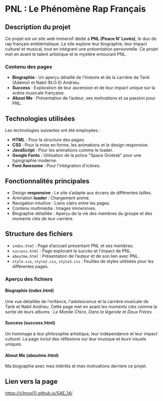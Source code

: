 # PNL : Le Phénomène Rap Français

## Description du projet

Ce projet est un site web immersif dédié à **PNL (Peace N' Lovés)**, le duo de rap français emblématique. Le site explore leur biographie, leur impact culturel et musical, tout en intégrant une présentation personnelle. Ce projet met en avant le talent artistique et le mystère entourant PNL.

### Contenu des pages

- **Biographie** : Un aperçu détaillé de l'histoire et de la carrière de Tarik (Ademo) et Nabil (N.O.S) Andrieu.
- **Success** : Exploration de leur ascension et de leur impact unique sur la scène musicale française.
- **About Me** : Présentation de l’auteur, ses motivations et sa passion pour PNL.

## Technologies utilisées

Les technologies suivantes ont été employées :
- **HTML** : Pour la structure des pages.
- **CSS** : Pour la mise en forme, les animations et le design responsive.
- **JavaScript** : Pour les animations comme le loader.
- **Google Fonts** : Utilisation de la police "Space Grotesk" pour une typographie moderne.
- **Font Awesome** : Pour l'intégration d'icônes.

## Fonctionnalités principales

- Design **responsive** : Le site s’adapte aux écrans de différentes tailles.
- Animation **loader** : Chargement animé.
- Navigation intuitive : Liens clairs entre les pages.
- Contenu multimédia : Images immersives.
- Biographie détaillée : Aperçu de la vie des membres du groupe et des moments clés de leur carrière.

## Structure des fichiers

- `index.html` : Page d’accueil présentant PNL et ses membres.
- `success.html` : Page explorant le succès et l’impact de PNL.
- `aboutme.html` : Présentation de l’auteur et de son lien avec PNL.
- `style.css`, `style2.css`, `style3.css` : Feuilles de styles utilisées pour les différentes pages.

### Aperçu des fichiers

#### **Biographie (index.html)**

Une vue détaillée de l'enfance, l'adolescence et la carrière musicale de Tarik et Nabil Andrieu. Cette page met en avant les moments clés comme la sortie de leurs albums : *Le Monde Chico*, *Dans la légende* et *Deux Frères*.

#### **Success (success.html)**

Un hommage à leur philosophie artistique, leur indépendance et leur impact culturel. La page inclut des réflexions sur leur musique et leurs visuels uniques.

#### **About Me (aboutme.html)**

Ma biographie avec mes intérêts et mes motivations derrière ce projet.

## Lien vers la page

https://s1moxi11.github.io/SAE_14/
